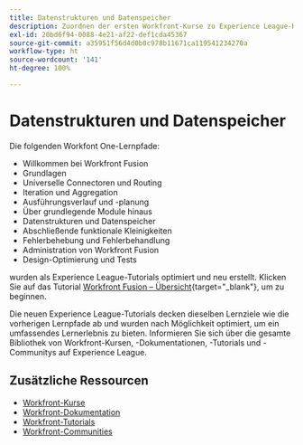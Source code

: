 ```yaml
---
title: Datenstrukturen und Datenspeicher
description: Zuordnen der ersten Workfront-Kurse zu Experience League-Kursen
exl-id: 20bd6f94-0088-4e21-af22-def1cda45367
source-git-commit: a35951f56d4d0b0c978b11671ca119541234270a
workflow-type: ht
source-wordcount: '141'
ht-degree: 100%

---
```


# Datenstrukturen und Datenspeicher

Die folgenden Workfont One-Lernpfade:

* Willkommen bei Workfront Fusion
* Grundlagen
* Universelle Connectoren und Routing
* Iteration und Aggregation
* Ausführungsverlauf und -planung
* Über grundlegende Module hinaus
* Datenstrukturen und Datenspeicher
* Abschließende funktionale Kleinigkeiten
* Fehlerbehebung und Fehlerbehandlung
* Administration von Workfront Fusion
* Design-Optimierung und Tests

wurden als Experience League-Tutorials optimiert und neu erstellt. Klicken Sie auf das Tutorial [Workfront Fusion – Übersicht](https://experienceleague.adobe.com/docs/workfront-learn/tutorials-workfront/fusion/welcome-to-workfront-fusion/workfront-fusion-overview.html?lang=de){target="_blank"}, um zu beginnen.

Die neuen Experience League-Tutorials decken dieselben Lernziele wie die vorherigen Lernpfade ab und wurden nach Möglichkeit optimiert, um ein umfassendes Lernerlebnis zu bieten.  Informieren Sie sich über die gesamte Bibliothek von Workfront-Kursen, -Dokumentationen, -Tutorials und -Communitys auf Experience League.

## Zusätzliche Ressourcen

* [Workfront-Kurse](https://experienceleague.adobe.com/?lang=de&amp;Solution=Workfront#courses)
* [Workfront-Dokumentation](https://experienceleague.adobe.com/docs/workfront.html?lang=de)
* [Workfront-Tutorials](https://experienceleague.adobe.com/docs/workfront-learn/tutorials-workfront/home.html?lang=de)
* [Workfront-Communities](https://experienceleaguecommunities.adobe.com/t5/workfront/ct-p/workfront)
